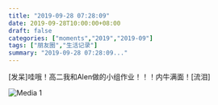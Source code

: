 ```yaml
---
title: "2019-09-28 07:28:09"
date: 2019-09-28T10:00:00+08:00
draft: false
categories: ["moments","2019","2019-09"]
tags: ["朋友圈","生活记录"]
summary: "2019-09-28 07:28:09..."
---
```


[发呆]哇哦！高二我和Alen做的小组作业！！！内牛满面！[流泪]

![Media 1](/Moments/photos/2019-09-28/201909280728090.jpg)

